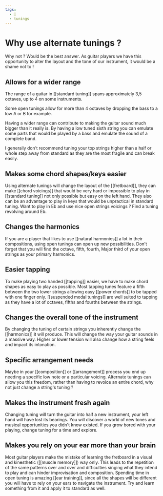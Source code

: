 ```yaml
---
tags:
  - 🌲
  - tunings
---
```

# Why use alternate tunings ?
Why not ? Would be the best answer. As guitar players we have this opportunity to alter the layout and the tone of our instrument, it would be a shame not to !

## Allows for a wider range
The range of a guitar in [[standard tuning]] spans approximately 3,5 octaves, up to 4 on some instruments. 

Some open tunings allow for more than 4 octaves by dropping the bass to a low A or B for example. 

Having a wider range can contribute to making the guitar sound much bigger than it really is. By having a low tuned sixth string you can emulate some parts that would be played by a bass and emulate the sound of a complete band. 

I generally don't recommend tuning your top strings higher than a half or whole step away from standard as they are the most fragile and can break easily. 

## Makes some chord shapes/keys easier
Using alternate tunings will change the layout of the [[fretboard]], they can make [[chord voicings]] that would be very hard or impossible to play in [[standard tuning]] not only possible but easy on the left hand. They also can be an advantage to play in keys that would be unpractical in standard tuning. Want to play in Eb and use nice open strings voicings ? Find a tuning revolving around Eb. 

## Changes the harmonics
If you are a player that likes to use [[natural harmonics]] a lot in their compositions, using open tunings can open up new possibilities. Don't forget that you will find the octave, fifth, fourth, Major third of your open strings as your primary harmonics. 

## Easier tapping
To make playing two handed [[tapping]] easier, we have to make chord shapes as easy to play as possible. Most tapping tunes feature a fifth between the two lower strings allowing easy [[power chords]] to be tapped with one finger only. [[suspended modal tunings]] are well suited to tapping as they have a lot of octaves, fifths and fourths between the strings. 

## Changes the overall tone of the instrument
By changing the tuning of certain strings you inherently change the [[harmonics]] it will produce. This will change the way your guitar sounds in a massive way. Higher or lower tension will also change how a string feels and impact its intonation. 

## Specific arrangement needs
Maybe in your [[composition]] or [[arrangement]] process you end up needing a specific low note or a particular voicing. Alternate tunings can allow you this freedom, rather than having to revoice an entire chord, why not just change a string's tuning ?

## Makes the instrument fresh again
Changing tuning will turn the guitar into half a new instrument, your left hand will have lost its bearings. You will discover a world of new tones and musical opportunities you didn't know existed. If you grow bored with your playing, change tuning for a time and explore. 

## Makes you rely on your ear more than your brain
Most guitar players make the mistake of learning the fretboard in a visual and kinesthetic ([[muscle memory]]) way only. This leads to the repetition of the same patterns over and over and difficulties singing what they intend to play and can hinder improvisation and composition. Spending time in open tuning is amazing [[ear training]], since all the shapes will be different you will have to rely on your ears to navigate the instrument. Try and learn something from it and apply it to standard as well. 